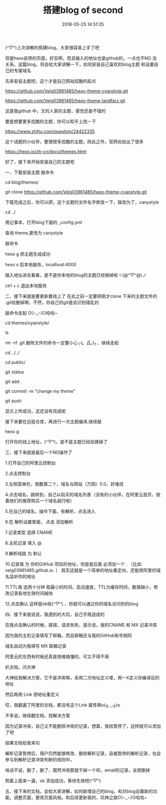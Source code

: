 ﻿---
title: 搭建blog of second
date: 2018-05-25 14:51:35
tags:
---

(*^▽^*)上次讲解的搭建blog，大家很容易上手了吧

但是hexo自带的页面，好丑啊，而且输入的地址也是github的，一点也不NG
没关系，这篇blog，将会给大家讲解一下，如何安装自己喜欢的blog主题
和设置自己的专属域名

先来安装主题吧，这个才是自己网站炫酷的起点

https://github.com/Velg03961485/hexo-theme-cyanstyle.git

https://github.com/Velg03961485/hexo-theme-landfarz.git

这是我github 中，叉的人家的主题，感觉还是不错的

要是想要更多炫酷的主题，你可以知乎上找一下

https://www.zhihu.com/question/24422335

这个话题的小伙伴，整理很多炫酷的主题，除此之外，官网也给出了很多

https://hexo.io/zh-cn/docs/themes.html

好了，接下来开始安装自己的主题吧

一、下载安装主题
敲命令

cd blog/themes/

git clone https://github.com/Velg03961485/hexo-theme-cyanstyle.git

下载完成之后，你可以把，这个主题的文件名字修改一下，我改为了，canystyle

cd ../

用记事本，打开blog下面的 _config.yml

查询 theme,更改为  canystyle

敲命令

hexo g   把主题生成成功

hexo s    启本地服务，localhost:4000

输入地址进去看看，是不是你本地的blog的主题已经换掉啦ヾ(@^▽^@)ノ

ctrl + c  退出本地服务

二、接下来就是要更新要线上了
在此之前一定要把刚才clone 下来的主题文件的 .git给删掉啊，不然，你自己的git是会识别错乱的

敲命令走起 O(∩_∩)O哈哈~

cd themes/cyanstyle/

ls

rm -rf .git   删除文件的命令一定要小心┌(。Д。)┐，继续走起

cd ../../

cd public/

git status

git add .

git commit -m "change my theme"

git push

显示上传成功，这还没有完成呢

接下来要在远程仓库，再进行一次主题编译,继续敲

hexo g

打开你的线上地址，(*^▽^*)，是不是主题已经给换掉了

三、接下来就是最后一个NG操作了

1.打开自己的阿里云控制台

2.点击控制台

3.左侧菜单栏，倒数第二个，域名与网站（万网）0.0，好难找

4.点击域名，跳转到，自己以前买的域名列表（没有的小伙伴，在阿里云首页，按着他们的推荐购买一个域名就行啦）

5.在自己的域名，操作下面，有解析，点击进入

6.在 解析设置里面， 点击 添加解析

7.记录类型  选择 CNAME

8.主机记录  填入  @

9.解析线路  为 默认

10.记录值   为 你的GitHub 项目的地址，但是是后面 必须加一个 . （比如 velg03961485.github.io. ）
其实这就是一个简单的地址重定向，还能用阿里的域名监听你的地址

11.TTL值  选用十分钟  取最小的时间，启动速度，TTL为缓存时间，数值越小，修改记录各地生效时间越快

12.点击确认 这样就ok啦(*^▽^*)  ，你就可以通过你的域名访问你的blog

四、接下来就说说，我遇到的大坑，自己手贱造成的

在我点击确认的时候，报错，请求失败，提示说，我的CNAME 和 MX 记录冲突

因为我的主机记录填写了邮箱，而且邮箱还与我的GitHub账号相同

域名自动为我填写 MX 邮箱记录

阿里云的东西有时候还真是很难搞懂的，可又不得不用

扒文档，问大神

大神给我解决方案，它不是冲突嘛，采用二次地址定义喽，用一X定义你编译后的地址

然后再用 Link 把地址重定义

哎，我翻遍了阿里的文档，都没有这个Link 属性嘛o(╥﹏╥)o

不多说，继续翻文档，找解决方案

因为记录冲突，自己又不能删除冲突的记录，想着，我给暂停了，这样就可以添加了吧

结果文档给我来句 

解析记录暂停后，用户仍然能够修改、删除解析记录，且被暂停的解析记录，也会参与到解析记录冲突判断的规则中。

啥话不说，删了，删了，既然冲突那就干掉一个呗，email的记录，全部删掉

照着上面来一遍，ok 添加成功，等待生效吧(*^▽^*)

五、接下来的文档，会给大家讲解，如何新增自己的blog，和对blog设置新的功能，调整页面，更改页面风格。和后续更新我的，坑神之路O(∩_∩)O哈哈~







